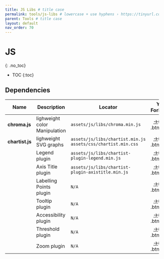 ```yaml
---
title: JS Libs # title case
permalink: tools/js-libs # lowercase + use hyphens › https://tinyurl.com/27kmc4rb
parent: Tools # title case
layout: default
nav_order: 70
---
```


# JS
{: .no_toc}
<!-- ↑ skips H1 inside TOC -->

- TOC
{:toc}


## Dependencies

|Name|Description|Locator|Y. Fork|
|---|---|---|---:|
|**chroma.js**|lighweight color Manipulation|`assets/js/libs/chroma.min.js`|[→](https://github.com/yummly/chroma.js){: .btn}|
|**chartist.js**|lighweight SVG graphs|`assets/js/libs/chartist.min.js`<br>`assets/css/chartist.min.css`|[→](https://github.com/yummly/chartist-js){: .btn}|
||Legend plugin|`assets/js/libs/chartist-plugin-legend.min.js`|[→](https://github.com/yummly/chartist-plugin-legend){: .btn}|
||Axis Title plugin|`assets/js/libs/chartist-plugin-axistitle.min.js`|[→](https://github.com/yummly/chartist-plugin-axistitle){: .btn}|
||Labelling Points plugin|`N/A`|[→](https://github.com/yummly/chartist-plugin-pointlabels){: .btn}|
||Tooltip plugin|`N/A`|[→](https://github.com/yummly/chartist-plugin-tooltip){: .btn}|
||Accessibility plugin|`N/A`|[→](https://github.com/yummly/chartist-plugin-accessibility){: .btn}|
||Threshold plugin|`N/A`|[→](https://github.com/yummly/chartist-plugin-threshold){: .btn}|
||Zoom plugin|`N/A`|[→](https://github.com/yummly/chartist-plugin-zoom){: .btn}|
